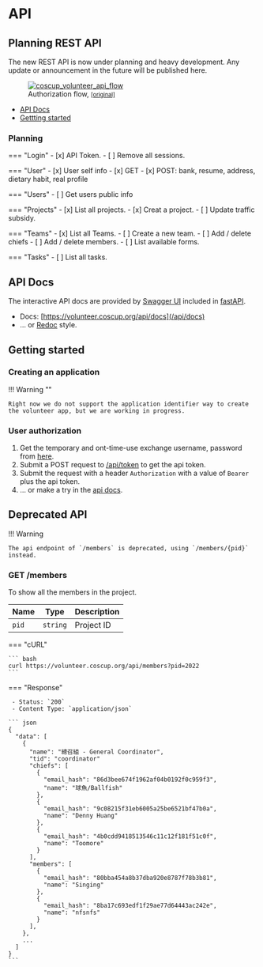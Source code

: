 # API

## Planning REST API

The new REST API is now under planning and heavy development. Any update or announcement
in the future will be published here.

<figure markdown>
  <a href="https://s3.toomore.net/coscup/volunteer/wiki_coscup_volunteer_api_flow.svg">
    <img alt="coscup_volunteer_api_flow" src="https://s3.toomore.net/coscup/volunteer/wiki_coscup_volunteer_api_flow.svg">
  </a>
  <figcaption>Authorization flow, <small><a href="https://s3.toomore.net/coscup/volunteer/wiki_coscup_volunteer_api_flow.svg">[original]</a></small></figcaption>
</figure>

 - [API Docs](#api-docs)
 - [Gettting started](#getting-started)

### Planning

=== "Login"
    - [x] API Token.
    - [ ] Remove all sessions.

=== "User"
     - [x] User self info
        - [x] GET
        - [x] POST: bank, resume, address, dietary habit, real profile

=== "Users"
    - [ ] Get users public info

=== "Projects"
    - [x] List all projects.
    - [x] Creat a project.
    - [ ] Update traffic subsidy.

=== "Teams"
    - [x] List all Teams.
    - [ ] Create a new team.
    - [ ] Add / delete chiefs
    - [ ] Add / delete members.
    - [ ] List available forms.

=== "Tasks"
    - [ ] List all tasks.

## API Docs

The interactive API docs are provided by [Swagger UI](https://swagger.io/tools/swagger-ui/)
included in [fastAPI](https://fastapi.tiangolo.com/).

 - Docs: [https://volunteer.coscup.org/api/docs](/api/docs)
 - ... or [Redoc](/api/redoc) style.

## Getting started

### Creating an application

!!! Warning ""

    Right now we do not support the application identifier way to create
    the volunteer app, but we are working in progress.

### User authorization

1. Get the temporary and ont-time-use exchange username, password from [here](/setting/api_token).
2. Submit a POST request to [/api/token](/api/docs#/login/exchange_access_token_token_post) to get the api token.
3. Submit the request with a header `Authorization` with a value of `Bearer` plus the api token.
4. ... or make a try in the [api docs](/api/docs).

## Deprecated API

!!! Warning

    The api endpoint of `/members` is deprecated, using `/members/{pid}` instead.

### GET /members

To show all the members in the project.

| Name  | Type     | Description |
| ----- | -------- | ----------- |
| `pid` | `string` | Project ID  |

=== "cURL"

    ``` bash
    curl https://volunteer.coscup.org/api/members?pid=2022
    ```

=== "Response"

     - Status: `200`
     - Content Type: `application/json`

    ``` json
    {
      "data": [
        {
          "name": "總召組 - General Coordinator",
          "tid": "coordinator"
          "chiefs": [
            {
              "email_hash": "86d3bee674f1962af04b0192f0c959f3",
              "name": "球魚/Ballfish"
            },
            {
              "email_hash": "9c08215f31eb6005a25be6521bf47b0a",
              "name": "Denny Huang"
            },
            {
              "email_hash": "4b0cdd9418513546c11c12f181f51c0f",
              "name": "Toomore"
            }
          ],
          "members": [
            {
              "email_hash": "80bba454a8b37dba920e8787f78b3b81",
              "name": "Singing"
            },
            {
              "email_hash": "8ba17c693edf1f29ae77d64443ac242e",
              "name": "nfsnfs"
            }
          ],
        },
        ...
      ]
    }
    ```
